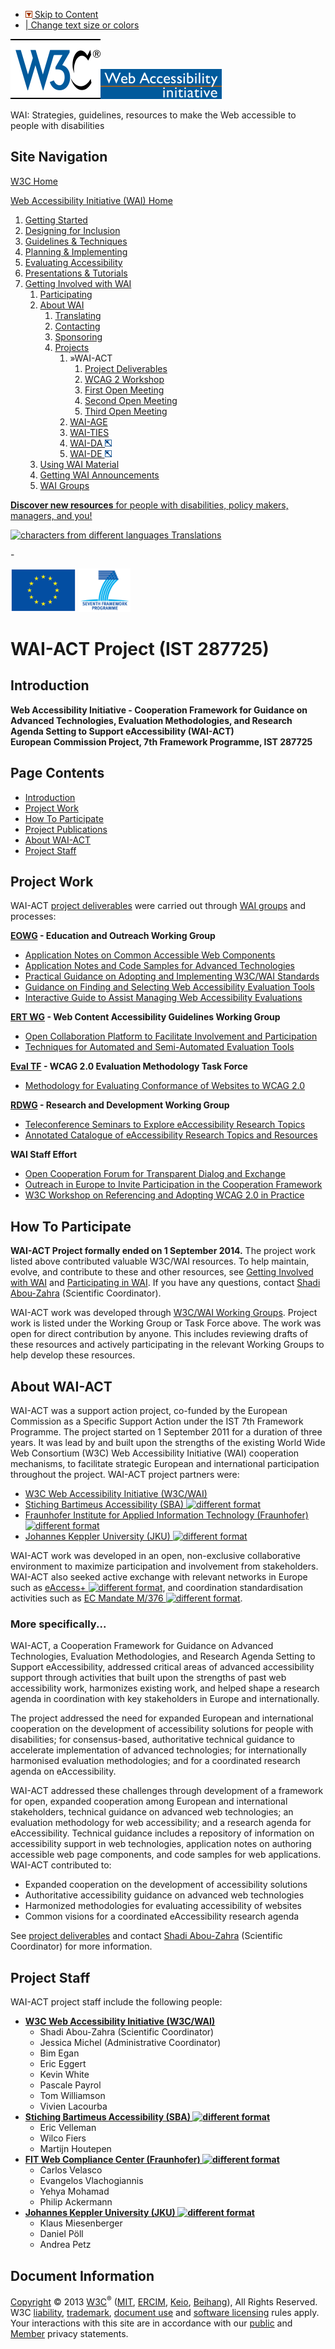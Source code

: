 -   [![](/Icons/downinpage.png) Skip to Content](#skip)
-   [| Change text size or colors](/WAI/changedesign.html)

[![W3C logo](/Icons/w3c_home)](http://www.w3.org/ "W3C Home")[![Web Accessibility initiative](/WAI/images/wai-temp)](http://www.w3.org/WAI/ "WAI Home")

WAI: Strategies, guidelines, resources to make the Web accessible to people with disabilities

Site Navigation
---------------

[W3C Home](http://www.w3.org/)

[Web Accessibility Initiative (WAI) Home](/WAI/)

1.  [Getting Started](../gettingstarted/Overview.html)
2.  [Designing for Inclusion](../users/Overview.html)
3.  [Guidelines & Techniques](../guid-tech.html)
4.  [Planning & Implementing](../managing.html)
5.  [Evaluating Accessibility](../eval/Overview.html)
6.  [Presentations & Tutorials](../train.html)
7.  [Getting Involved with WAI](../about-links.html)
    1.  [Participating](../participation.html)
    2.  [About WAI](../about.html)
        1.  [Translating](../translation.html)
        2.  [Contacting](../contacts.html)
        3.  [Sponsoring](../Sponsor.html)
        4.  [Projects](../about/projects.html)
            1.  <span id="current-node"><span class="label"><span id="current-icon">»</span>WAI-ACT</span></span>
                1.  [Project Deliverables](deliverables)
                2.  [WCAG 2 Workshop](workshop)
                3.  [First Open Meeting](meeting1)
                4.  [Second Open Meeting](meeting2)
                5.  [Third Open Meeting](meeting3)
            2.  [WAI-AGE](../WAI-AGE/Overview.html)
            3.  [WAI-TIES](../TIES/Overview.html)
            4.  [WAI-DA ![different format](/Icons/tr.png)](/WAI/WAIDA/)
            5.  [WAI-DE ![different format](/Icons/tr.png)](/WAI/TIDE/FR2.htm)
    3.  [Using WAI Material](../about/usingWAImaterial.html)
    4.  [Getting WAI Announcements](../about/announcements.php)
    5.  [WAI Groups](../groups.html)

[**<span class="underline">Discover new resources</span>** for people with disabilities, policy makers, managers, and you!](http://www.w3.org/WAI/yourWAI)

[![characters from different languages](http://www.w3.org/WAI/images/translations-med-1) Translations](http://www.w3.org/WAI/wai-translations)

<span id="skip">-</span>

<img src="eu.png" alt="EU Flag" width="105" height="70" /> <img src="fp7.png" alt="Seventh Framework Programme logo" width="83" height="70" />

WAI-ACT Project (IST 287725)
============================

<span id="intro">Introduction</span>
------------------------------------

**Web Accessibility Initiative - Cooperation Framework for Guidance on Advanced Technologies, Evaluation Methodologies, and Research Agenda Setting to Support eAccessibility (WAI-ACT)  
European Commission Project, 7th Framework Programme, IST 287725**

Page Contents
-------------

-   [Introduction](#intro)
-   [Project Work](#current)
-   [How To Participate](#participate)
-   [Project Publications](#publications)
-   [About WAI-ACT](#about)
-   [Project Staff](#staff)

<span id="current">Project Work</span>
--------------------------------------

WAI-ACT [project deliverables](deliverables) were carried out through [WAI groups](http://www.w3.org/WAI/groups) and processes:

**[EOWG](http://www.w3.org/WAI/EO/) - Education and Outreach Working Group**  
-   [Application Notes on Common Accessible Web Components](deliverables#app_notes1)
-   [Application Notes and Code Samples for Advanced Technologies](deliverables#app_notes2)
-   [Practical Guidance on Adopting and Implementing W3C/WAI Standards](deliverables#adoption)
-   [Guidance on Finding and Selecting Web Accessibility Evaluation Tools](deliverables#tool_guidance)
-   [Interactive Guide to Assist Managing Web Accessibility Evaluations](deliverables#eval_guide)

**[ERT WG](http://www.w3.org/WAI/ER/) - Web Content Accessibility Guidelines Working Group**  
-   [Open Collaboration Platform to Facilitate Involvement and Participation](deliverables#collaboration)
-   [Techniques for Automated and Semi-Automated Evaluation Tools](deliverables#eval_tools)

**[Eval TF](http://www.w3.org/WAI/ER/2011/eval/eval-tf) - WCAG 2.0 Evaluation Methodology Task Force**  
-   [Methodology for Evaluating Conformance of Websites to WCAG 2.0](deliverables#methodology)

**[RDWG](http://www.w3.org/WAI/RD/) - Research and Development Working Group**  
-   [Teleconference Seminars to Explore eAccessibility Research Topics](deliverables#seminars)
-   [Annotated Catalogue of eAccessibility Research Topics and Resources](deliverables#catalogue)

**WAI Staff Effort**  
-   [Open Cooperation Forum for Transparent Dialog and Exchange](deliverables#cooperation)
-   [Outreach in Europe to Invite Participation in the Cooperation Framework](deliverables#outreach)
-   [W3C Workshop on Referencing and Adopting WCAG 2.0 in Practice](deliverables#workshop)

<span id="participate">How To Participate</span>
------------------------------------------------

**WAI-ACT Project formally ended on 1 September 2014.** The project work listed above contributed valuable W3C/WAI resources. To help maintain, evolve, and contribute to these and other resources, see [Getting Involved with WAI](http://www.w3.org/WAI/about-links.html) and [Participating in WAI](http://www.w3.org/WAI/participation). If you have any questions, contact [Shadi Abou-Zahra](http://www.w3.org/People/shadi/) (Scientific Coordinator).

WAI-ACT work was developed through [W3C/WAI Working Groups](http://www.w3.org/WAI/groups). Project work is listed under the Working Group or Task Force above. The work was open for direct contribution by anyone. This includes reviewing drafts of these resources and actively participating in the relevant Working Groups to help develop these resources.

<span id="about">About WAI-ACT</span>
-------------------------------------

WAI-ACT was a support action project, co-funded by the European Commission as a Specific Support Action under the IST 7th Framework Programme. The project started on 1 September 2011 for a duration of three years. It was lead by and built upon the strengths of the existing World Wide Web Consortium (W3C) Web Accessibility Initiative (WAI) cooperation mechanisms, to facilitate strategic European and international participation throughout the project. WAI-ACT project partners were:

-   [W3C Web Accessibility Initiative (W3C/WAI)](http://www.w3.org/WAI/)
-   [Stiching Bartimeus Accessibility (SBA) ![different format](http://www.w3.org/Icons/tr.png)](http://www.accessibility.nl/)
-   [Fraunhofer Institute for Applied Information Technology (Fraunhofer) ![different format](http://www.w3.org/Icons/tr.png)](http://www.fraunhofer.de/)
-   [Johannes Keppler University (JKU) ![different format](http://www.w3.org/Icons/tr.png)](http://www.jku.at/)

WAI-ACT work was developed in an open, non-exclusive collaborative environment to maximize participation and involvement from stakeholders. WAI-ACT also seeked active exchange with relevant networks in Europe such as [eAccess+ ![different format](http://www.w3.org/Icons/tr.png)](http://www.eaccessplus.eu/), and coordination standardisation activities such as [EC Mandate M/376 ![different format](http://www.w3.org/Icons/tr.png)](http://www.mandate376.eu/).

### More specifically...

WAI-ACT, a Cooperation Framework for Guidance on Advanced Technologies, Evaluation Methodologies, and Research Agenda Setting to Support eAccessibility, addressed critical areas of advanced accessibility support through activities that built upon the strengths of past web accessibility work, harmonizes existing work, and helped shape a research agenda in coordination with key stakeholders in Europe and internationally.

The project addressed the need for expanded European and international cooperation on the development of accessibility solutions for people with disabilities; for consensus-based, authoritative technical guidance to accelerate implementation of advanced technologies; for internationally harmonised evaluation methodologies; and for a coordinated research agenda on eAccessibility.

WAI-ACT addressed these challenges through development of a framework for open, expanded cooperation among European and international stakeholders, technical guidance on advanced web technologies; an evaluation methodology for web accessibility; and a research agenda for eAccessibility. Technical guidance includes a repository of information on accessibility support in web technologies, application notes on authoring accessible web page components, and code samples for web applications. WAI-ACT contributed to:

-   Expanded cooperation on the development of accessibility solutions
-   Authoritative accessibility guidance on advanced web technologies
-   Harmonized methodologies for evaluating accessibility of websites
-   Common visions for a coordinated eAccessibility research agenda

See [project deliverables](deliverables) and contact [Shadi Abou-Zahra](http://www.w3.org/People/shadi/) (Scientific Coordinator) for more information.

<span id="staff">Project Staff</span>
-------------------------------------

WAI-ACT project staff include the following people:

-   **[W3C Web Accessibility Initiative (W3C/WAI)](http://www.w3.org/WAI/)**
    -   Shadi Abou-Zahra (Scientific Coordinator)
    -   Jessica Michel (Administrative Coordinator)
    -   Bim Egan
    -   Eric Eggert
    -   Kevin White
    -   Pascale Payrol
    -   Tom Williamson
    -   Vivien Lacourba
-   **[Stiching Bartimeus Accessibility (SBA) ![different format](http://www.w3.org/Icons/tr.png)](http://www.accessibility.nl/)**
    -   Eric Velleman
    -   Wilco Fiers
    -   Martijn Houtepen
-   **[FIT Web Compliance Center (Fraunhofer) ![different format](http://www.w3.org/Icons/tr.png)](http://fit.fraunhofer.de/)**
    -   Carlos Velasco
    -   Evangelos Vlachogiannis
    -   Yehya Mohamad
    -   Philip Ackermann
-   **[Johannes Keppler University (JKU) ![different format](http://www.w3.org/Icons/tr.png)](http://www.jku.at/)**
    -   Klaus Miesenberger
    -   Daniel Pöll
    -   Andrea Petz

Document Information
--------------------

[Copyright](http://www.w3.org/Consortium/Legal/ipr-notice#Copyright) © 2013 [W3C](http://www.w3.org/)<sup>®</sup> ([MIT](http://www.csail.mit.edu/), [ERCIM](http://www.ercim.org/), [Keio](http://www.keio.ac.jp/), [Beihang](http://ev.buaa.edu.cn/)), All Rights Reserved. W3C [liability](http://www.w3.org/Consortium/Legal/ipr-notice#Legal_Disclaimer), [trademark](http://www.w3.org/Consortium/Legal/ipr-notice#W3C_Trademarks), [document use](http://www.w3.org/Consortium/Legal/copyright-documents) and [software licensing](http://www.w3.org/Consortium/Legal/copyright-software) rules apply. Your interactions with this site are in accordance with our [public](http://www.w3.org/Consortium/Legal/privacy-statement#Public) and [Member](http://www.w3.org/Consortium/Legal/privacy-statement#Members) privacy statements.
